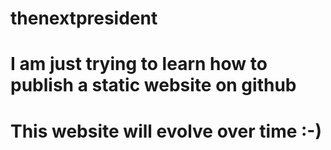 # thenextpresident
# I am just trying to learn how to publish a static website on github
# This website will evolve over time :-)
